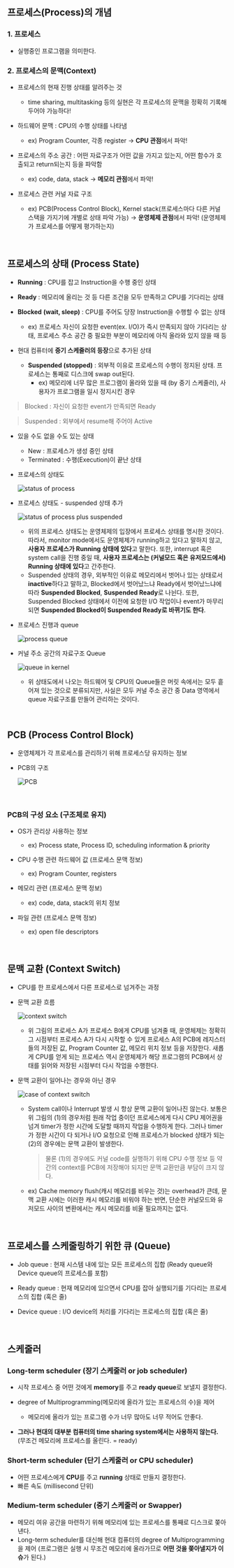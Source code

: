 ## 프로세스(Process)의 개념

### 1. 프로세스

* 실행중인 프로그램을 의미한다.

###  2. 프로세스의 문맥(Context)

* 프로세스의 현재 진행 상태를 알려주는 것
  * time sharing, multitasking 등의 실현은 각 프로세스의 문맥을 정확히 기록해두어야 가능하다!

* 하드웨어 문맥 : CPU의 수행 상태를 나타냄
  * ex) Program Counter, 각종 register → **CPU 관점**에서 파악!

* 프로세스의 주소 공간 : 어떤 자료구조가 어떤 값을 가지고 있는지, 어떤 함수가 호출되고 return되는지 등을 파악함
  * ex) code, data, stack → **메모리 관점**에서 파악!

* 프로세스 관련 커널 자료 구조
  * ex) PCB(Process Control Block), Kernel stack(프로세스마다 다른 커널 스택을 가지기에 개별로 상태 파악 가능) → **운영체제 관점**에서 파악! (운영체제가 프로세스를 어떻게 평가하는지)

​     

## 프로세스의 상태 (Process State)

* **Running** : CPU를 잡고 Instruction을 수행 중인 상태

* **Ready** : 메모리에 올리는 것 등 다른 조건을 모두 만족하고 CPU를 기다리는 상태

* **Blocked** **(wait, sleep)** : CPU를 주어도 당장 Instruction을 수행할 수 없는 상태
  * ex) 프로세스 자신이 요청한 event(ex. I/O)가 즉시 만족되지 않아 기다리는 상태, 프로세스 주소 공간 중 필요한 부분이 메모리에 아직 올라와 있지 않을 때 등

* 현대 컴퓨터에 **중기 스케줄러의 등장**으로 추가된 상태
  * **Suspended (stopped)** : 외부적 이유로 프로세스의 수행이 정지된 상태. 프로세스는 통째로 디스크에 swap out된다. 
    * ex) 메모리에 너무 많은 프로그램이 올라와 있을 때 (by 중기 스케줄러), 사용자가 프로그램을 일시 정지시킨 경우 

> Blocked : 자신이 요청한 event가 만족되면 Ready

> Suspended : 외부에서 resume해 주어야 Active

* 있을 수도 없을 수도 있는 상태
  * New : 프로세스가 생성 중인 상태
  * Terminated : 수행(Execution)이 끝난 상태

* 프로세스의 상태도

  ![status of process](../image/os_img/status_of_process.png)

* 프로세스 상태도 - suspended 상태 추가

  ![status of process plus suspended](C:\Users\sungyoon\git\EIL\image\os_img\state_of_process_susp.png)
  * 위의 프로세스 상태도는 운영체제의 입장에서 프로세스 상태를 명시한 것이다. 따라서, monitor mode에서도 운영체제가 running하고 있다고 말하지 않고, **사용자 프로세스가 Running 상태에 있다**고 말한다. 또한, interrupt 혹은 system call을 진행 중일 때, **사용자 프로세스는 (커널모드 혹은 유저모드에서) Running 상태에 있다**고 간주한다.
  * Suspended 상태의 경우, 외부적인 이유로 메모리에서 벗어나 있는 상태로서 **inactive**하다고 말하고, Blocked에서 벗어났느냐 Ready에서 벗어났느냐에 따라 **Suspended Blocked**, **Suspended Ready**로 나뉜다. 또한, Suspended Blocked 상태에서 이전에 요청한 I/O 작업이나 event가 마무리되면 **Suspended Blocked이 Suspended Ready로 바뀌기도 한다**.

* 프로세스 진행과 queue

  ![process queue](C:\Users\sungyoon\git\EIL\image\os_img\process_queue.png)

* 커널 주소 공간의 자료구조 Queue

  ![queue in kernel](../image/os_img/kernel_queue.png)
  * 위 상태도에서 나오는 하드웨어 및 CPU의 Queue들은 머릿 속에서는 모두 흩어져 있는 것으로 분류되지만, 사실은 모두 커널 주소 공간 중 Data 영역에서 queue 자료구조를 만들어 관리하는 것이다.

​    

## PCB (Process Control Block)

* 운영체제가 각 프로세스를 관리하기 위해 프로세스당 유지하는 정보

* PCB의 구조

  ![PCB](../image/os_img/PCB.png)

​    

### PCB의 구성 요소 (구조체로 유지)

* OS가 관리상 사용하는 정보
  * ex) Process state, Process ID, scheduling information & priority

* CPU 수행 관련 하드웨어 값 (프로세스 문맥 정보)
  * ex) Program Counter, registers

* 메모리 관련 (프로세스 문맥 정보)
  * ex) code, data, stack의 위치 정보

* 파일 관련 (프로세스 문맥 정보)
  * ex) open file descriptors

​    

## 문맥 교환 (Context Switch)

* CPU를 한 프로세스에서 다른 프로세스로 넘겨주는 과정

* 문맥 교환 흐름

  ![context switch](C:\Users\sungyoon\git\EIL\image\os_img\context_switch.png)
  * 위 그림의 프로세스 A가 프로세스 B에게 CPU를 넘겨줄 때, 운영체제는 정확히 그 시점부터 프로세스 A가 다시 시작할 수 있게 프로세스 A의 PCB에 레지스터들의 저장된 값, Program Counter 값, 메모리 위치 정보 등을 저장한다. 새롭게 CPU를 얻게 되는 프로세스 역시 운영체제가 해당 프로그램의 PCB에서 상태를 읽어와 저장된 시점부터 다시 작업을 수행한다.

* 문맥 교환이 일어나는 경우와 아닌 경우

  ![case of context switch](C:\Users\sungyoon\git\EIL\image\os_img\case_of_context_switch.png)
  * System call이나 Interrupt 발생 시 항상 문맥 교환이 일어나진 않는다. 보통은 위 그림의 (1)의 경우처럼 원래 작업 중이던 프로세스에게 다시 CPU 제어권을 넘겨 timer가 정한 시간에 도달할 때까지 작업을 수행하게 한다. 그러나 timer가 정한 시간이 다 되거나 I/O 요청으로 인해 프로세스가 blocked 상태가 되는 (2)의 경우에는 문맥 교환이 발생한다.

    > 물론 (1)의 경우에도 커널 code를 실행하기 위해 CPU 수행 정보 등 약간의 context를 PCB에 저장해야 되지만 문맥 교환만큼 부담이 크지 않다.

  * ex) Cache memory flush(캐시 메모리를 비우는 것)는 overhead가 큰데, 문맥 교환 시에는 이러한 캐시 메모리를 비워야 하는 반면, 단순한 커널모드와 유저모드 사이의 변환에서는 캐시 메모리를 비울 필요까지는 없다.

​    

## 프로세스를 스케줄링하기 위한 큐 (Queue)

* Job queue : 현재 시스템 내에 있는 모든 프로세스의 집합 (Ready queue와 Device queue의 프로세스를 포함)

* Ready queue : 현재 메모리에 있으면서 CPU를 잡아 실행되기를 기다리는 프로세스의 집합 (혹은 줄)

* Device queue : I/O device의 처리를 기다리는 프로세스의 집합 (혹은 줄)

​    

## 스케줄러

### Long-term scheduler (장기 스케줄러 or job scheduler)

* 시작 프로세스 중 어떤 것에게 **memory**를 주고 **ready queue**로 보낼지 결정한다.

* degree of Multiprogramming(메모리에 올라가 있는 프로세스의 수)을 제어
  * 메모리에 올라가 있는 프로그램 수가 너무 많아도 너무 적어도 안좋다.

* **그러나 현대의 대부분 컴퓨터의 time sharing system에서는 사용하지 않는다.** (무조건 메모리에 프로세스를 올린다. = ready)

### Short-term scheduler (단기 스케줄러 or CPU scheduler)

* 어떤 프로세스에게 **CPU**를 주고 **running** 상태로 만들지 결정한다. 
* 빠른 속도 (millisecond 단위)

### Medium-term scheduler (중기 스케줄러 or Swapper)

* 메모리 여유 공간을 마련하기 위해 메모리에 있는 프로세스를 통째로 디스크로 쫒아낸다.
* Long-term scheduler를 대신해 현대 컴퓨터의 degree of Multiprogramming을 제어 (프로그램은 실행 시 무조건 메모리에 올라가므로 **어떤 것을 쫒아낼지가 이슈**가 된다.)

